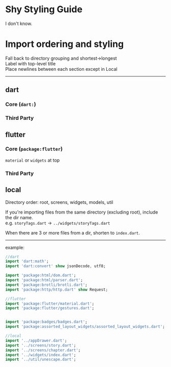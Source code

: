 # Shy Styling Guide
I don't know.

# Import ordering and styling
Fall back to directory grouping and  shortest->longest  
Label with top-level title  
Place newlines between each section except in Local  

---
## dart
### Core (`dart:`)
### Third Party

## flutter
### Core (`package:flutter`)
`material` or `widgets` at top
### Third Party

## local
Directory order: root, screens, widgets, models, util  

If you're importing files from the same directory (excluding root), include the dir name.  
e.g. `storyTags.dart` -> `../widgets/storyTags.dart`  

When there are 3 or more files from a dir, shorten to `index.dart`.

---

example:
```dart
//dart
import 'dart:math';
import 'dart:convert' show jsonDecode, utf8;

import 'package:html/dom.dart';
import 'package:html/parser.dart';
import 'package:brotli/brotli.dart';
import 'package:http/http.dart' show Request;

//flutter
import 'package:flutter/material.dart';
import 'package:flutter/gestures.dart';


import 'package:badges/badges.dart';
import 'package:assorted_layout_widgets/assorted_layout_widgets.dart';

//local
import '../appDrawer.dart';
import '../screens/story.dart';
import '../screens/chapter.dart';
import '../widgets/index.dart';
import '../util/unescape.dart';
```
